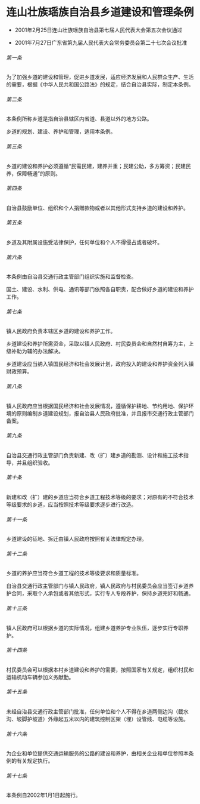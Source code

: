 # 连山壮族瑶族自治县乡道建设和管理条例

- 2001年2月25日连山壮族瑶族自治县第七届人民代表大会第五次会议通过

- 2001年7月27日广东省第九届人民代表大会常务委员会第二十七次会议批准

<!-- INFO END -->

###### 第一条

为了加强乡道的建设和管理，促进乡道发展，适应经济发展和人民群众生产、生活的需要，根据《中华人民共和国公路法》的规定，结合自治县实际，制定本条例。

###### 第二条

本条例所称乡道是指自治县辖区内省道、县道以外的地方公路。

乡道的规划、建设、养护和管理，适用本条例。

###### 第三条

乡道的建设和养护必须遵循“民需民建，建养并重；民建公助，多方筹资；民建民养，保障畅通”的原则。

###### 第四条

自治县鼓励单位、组织和个人捐赠款物或者以其他形式支持乡道的建设和养护。

###### 第五条

乡道及其附属设施受法律保护，任何单位和个人不得侵占或者破坏。

###### 第六条

本条例由自治县交通行政主管部门组织实施和监督检查。

国土、建设、水利、供电、通讯等部门依照各自职责，配合做好乡道的建设和养护工作。

###### 第七条

镇人民政府负责本辖区乡道的建设和养护工作。

乡道建设和养护所需资金，采取以镇人民政府、村民委员会和自然村自筹为主，上级补助为辅的办法解决。

乡道建设应当纳入镇国民经济和社会发展计划，政府投入的建设和养护资金列入镇财政预算。

###### 第八条

镇人民政府应当根据国民经济和社会发展情况，遵循保护耕地、节约用地、保护环境的原则编制乡道建设规划，报自治县人民政府批准，并且报市交通行政主管部门备案。

###### 第九条

自治县交通行政主管部门负责新建、改（扩）建乡道的勘测、设计和施工技术指导，并且组织验收。

###### 第十条

新建和改（扩）建的乡道应当符合乡道工程技术等级的要求；对原有的不符合技术等级要求的乡道，应当按照技术等级要求逐步进行改造。

###### 第十一条

乡道建设的征地、拆迁由镇人民政府按照有关法律规定办理。

###### 第十二条

乡道的养护应当符合乡道工程的技术等级要求和质量标准。

自治县交通行政主管部门与镇人民政府，镇人民政府与村民委员会应当签订乡道养护合同，采取个人承包或者其他形式，实行专人专段养护，保持乡道完好和畅通。

###### 第十三条

镇人民政府可以根据乡道的实际情况，组建乡道养护专业队伍，逐步实行专职养护。

###### 第十四条

村民委员会可以根据本村乡道建设和养护的需要，按照国家有关规定，组织村民和运输机动车辆参加义务献勤。

###### 第十五条

未经自治县交通行政主管部门批准，任何单位和个人不得在乡道两侧边沟（截水沟、坡脚护坡道）外缘起五米以内的建筑控制区架（埋）设管线、电缆等设施。

###### 第十六条

为企业和单位提供交通运输服务的公路的建设和养护，由相关企业和单位参照本条例的有关规定执行。

###### 第十七条

本条例自2002年1月1日起施行。

